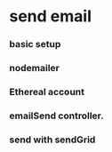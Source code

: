 # send email
### basic setup
### nodemailer
### Ethereal account
### emailSend controller.
### send with sendGrid